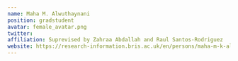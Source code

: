 ```yaml
---
name: Maha M. Alwuthaynani
position: gradstudent 
avatar: female_avatar.png
twitter: 
affiliation: Suprevised by Zahraa Abdallah and Raul Santos-Rodriguez
website: https://research-information.bris.ac.uk/en/persons/maha-m-k-alwuthaynani
---
```

